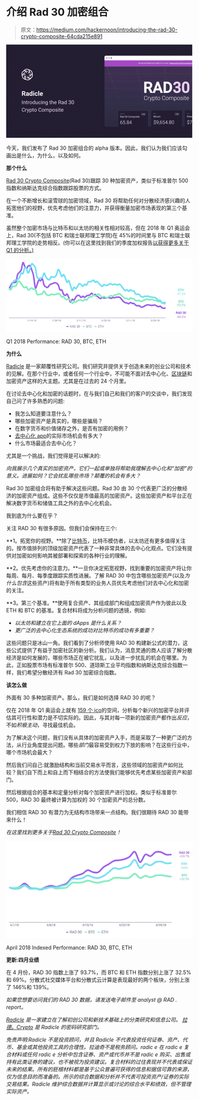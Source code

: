# 介绍 Rad 30 加密组合

> 原文：<https://medium.com/hackernoon/introducing-the-rad-30-crypto-composite-64cda215e891>

![](img/e3ba34dd8ffcd5972feb03ce1b8315b6.png)

今天，我们发布了 Rad 30 加密组合的 alpha 版本。因此，我们认为我们应该勾画出是什么，为什么，以及如何。

**那个什么**

[Rad 30 Crypto Composite](https://rad.report/rad30)(Rad 30)跟踪 30 种加密资产，类似于标准普尔 500 指数和纳斯达克综合指数跟踪股票的方式。

在一个不断增长和滚雪球的加密领域，Rad 30 将帮助任何对分散经济感兴趣的人拓宽他们的视野，优先考虑他们的注意力，并获得衡量加密市场表现的第三个基准。

虽然整个加密市场与比特币和以太坊的相关性相对较高，但在 2018 年 Q1 奥运会上，Rad 30(不包括 BTC 和瑞士联邦理工学院)在 45%的时间里与 BTC 和瑞士联邦理工学院的走势相反。(你可以在这里找到我们的季度加权报告[以获得更多关于 Q1 的分析。)](https://rad.report/rad30)

![](img/9d9f05de3edd581641ed6d2ccad95593.png)

Q1 2018 Performance: RAD 30, BTC, ETH

**为什么**

[Radicle](https://medium.com/radicle) 是一家颠覆性研究公司。我们研究并提供关于创造未来的创业公司和技术的见解。在那个行业中，或者任何一个行业中，不可能不面对去中心化、[区块链](https://hackernoon.com/tagged/blockchain)和加密资产这样的大主题。尤其是在过去的 24 个月里。

在讨论去中心化和加密的话题时，在与我们自己和我们的客户的交谈中，我们发现自己问了许多熟悉的问题:

*   我怎么知道要注意什么？
*   哪些加密资产是真实的，哪些是骗局？
*   在数字货币和价值储存之外，是否有加密的用例？
*   [去中心化 app](https://ethereum.stackexchange.com/questions/383/what-is-a-dapp?utm_medium=organic&utm_source=google_rich_qa&utm_campaign=google_rich_qa)的实际市场机会有多大？
*   什么市场最适合去中心化？

尤其是一个挑战，我们觉得是可以解决的:

*向我展示几个真实的加密资产，它们一起或单独将帮助我理解去中心化和“加密”的意义。进展如何？它会扰乱哪些市场？颠覆的机会有多大？*

Rad 30 加密组合将有助于解决这些问题。Rad 30 由 30 个代表更广泛的分散经济的加密资产组成。这些不仅仅是市值最高的加密资产。这些加密资产和平台正在解决数字货币和储值工具之外的去中心化机会。

我到底为什么要在乎？

关注 RAD 30 有很多原因。但我们会保持在三个:

**1。拓宽你的视野。**除了[比特币](https://hackernoon.com/tagged/bitcoin)，比特币模仿者，以太坊还有更多值得关注的。按市值排列的顶级加密资产代表了一种非常具体的去中心化观点。它们没有提供对加密如何影响其被部署和探索的各种行业的理解。

**2。优先考虑你的注意力。**一旦你决定拓宽视野，找到重要的加密资产将让你每周、每月、每季度跟踪实质性进展。了解 RAD 30 中包含哪些加密资产(以及*为什么包含*这些资产)将有助于所有类型的业务人员优先考虑他们对去中心化和加密的关注。

**3。第三个基准。**使用复合资产、其组成部门和组成加密资产作为彼此以及 ETH 和 BTC 的基准。复合材料将成为分析问题的透镜，例如:

*   *以太坊和建立在它上面的 dApps 是什么关系？*
*   *更广泛的去中心化生态系统的成功对比特币的成功有多重要？*

这些问题只是冰山一角。我们看到了分析师使用 RAD 30 构建新公式的潜力，这些公式提供了有益于加密社区的新分析。我们认为，消息灵通的商人应该了解分散经济是如何发展的，哪些市场正在被它扰乱，以及进一步扰乱的机会在哪里。为此，正如股票市场有标准普尔 500、道琼斯工业平均指数和纳斯达克综合指数一样，我们希望分散经济有 Rad 30 加密综合指数。

**该怎么做**

外面有 30 多种加密资产。那么，我们是如何选择 RAD 30 的呢？

仅在 2018 年 Q1 奥运会上就有 [159 个 ico](https://www.coinschedule.com/stats.html)的空间，分析每个新兴的加密平台并评估其可行性和潜力是不切实际的。因此，与其对每一项新的加密资产都作出*反应*，不如*积极主动*，寻找最佳机会。

为了解决这个问题，我们没有从具体的加密资产入手，而是采取了一种更广泛的方法，从行业角度提出问题。哪些*部门*最容易受到权力下放的影响？在这些行业中，哪个市场机会最大？

然后我们问自己:就激励结构和当前交易水平而言，这些领域的加密资产如何比较？我们自下而上和自上而下相结合的方法使我们能够优先考虑某些加密资产和部门。

然后根据组合的基本和定量分析对每个加密资产进行加权。类似于标准普尔 500，RAD 30 最终被计算为加权的 30 个加密资产的总分数。

我们相信 RAD 30 有潜力为无结构市场带来一点结构。我们很期待 RAD 30 能带来什么！

*在这里找到更多关于*[*Rad 30 Crypto Composite*](https://rad.report/rad30)*！*

![](img/093c6f109746c8b6bdbb28cc26fa29c3.png)

April 2018 Indexed Performance: RAD 30, BTC, ETH

**更新:四月业绩**

在 4 月份，RAD 30 指数上涨了 93.7%，而 BTC 和 ETH 指数分别上涨了 32.5%和 69%。分散式社交媒体平台和分散式云计算是表现最好的两个板块，分别上涨了 146%和 139%。

*如果您想要访问我们的 RAD 30 数据，请发送电子邮件至 analyst @ RAD . report。*

[*Radicle*](https://rad.report/) *是一家建立在了解初创公司和新技术基础上的分类研究和信息公司。* [*拉德。Crypto*](https://rad.report/crypto) *是 Radicle 的密码研究部门。*

*免责声明:Radicle 不是投资顾问，并且 Radicle 不代表投资任何证券、资产、代币、基金或其他投资工具的合理性。拉迪奇不是税务顾问。radic e 在 radic e 复合材料或任何 radic e 分析中包含证券、资产或代币并不是 radic e 购买、出售或持有此类证券的建议，也不被视为投资建议。复合材料的过往表现并不代表或保证未来的结果。所有的胚根材料都是基于公众普遍可获得的信息和据信可靠的来源，仅为信息目的而准备的。所示的综合数据和分析并不代表可投资资产/证券的实际交易结果。Radicle 维护综合数据并计算显示或讨论的综合水平和绩效，但不管理实际资产。*